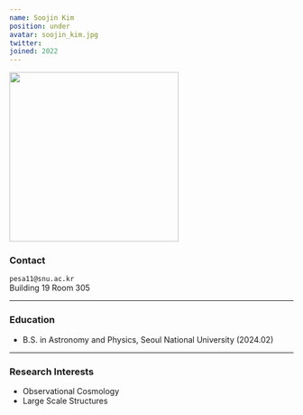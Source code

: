 ```yaml
---
name: Soojin Kim
position: under
avatar: soojin_kim.jpg
twitter:
joined: 2022
---
```


<img width="300" src="{{site.baseurl}}/images/people/{{page.avatar}}" data-action="zoom">

### Contact

<i class="fa fa-envelope-o"></i>  `pesa11@snu.ac.kr`<br>
<i class="fa fa-building"></i> Building 19 Room 305 <br> 

<hr>

### Education

* B.S. in Astronomy and Physics, Seoul National University (2024.02)

<hr>

### Research Interests

* Observational Cosmology
* Large Scale Structures
